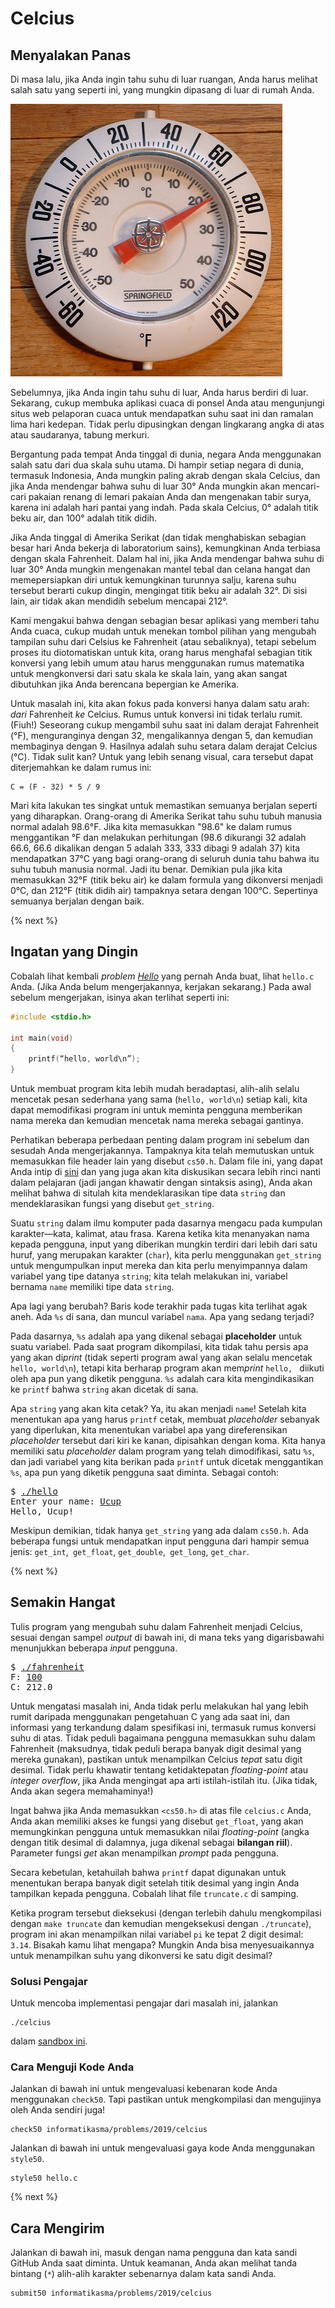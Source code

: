 # Celcius

## Menyalakan Panas

Di masa lalu, jika Anda ingin tahu suhu di luar ruangan, Anda harus melihat salah satu yang seperti ini, yang mungkin dipasang di luar di rumah Anda.

![Thermometer](thermometer.png)

Sebelumnya, jika Anda ingin tahu suhu di luar, Anda harus berdiri di luar. Sekarang, cukup  membuka aplikasi cuaca di ponsel Anda atau mengunjungi situs web pelaporan cuaca untuk mendapatkan suhu saat ini dan ramalan lima hari kedepan. Tidak perlu dipusingkan dengan lingkarang angka di atas atau saudaranya, tabung merkuri.

Bergantung pada tempat Anda tinggal di dunia, negara Anda menggunakan salah satu dari dua skala suhu utama. Di hampir setiap negara di dunia, termasuk Indonesia, Anda mungkin paling akrab dengan skala Celcius, dan jika Anda mendengar bahwa suhu di luar 30&deg; Anda mungkin akan mencari-cari pakaian renang di lemari pakaian Anda dan mengenakan tabir surya, karena ini adalah hari pantai yang indah. Pada skala Celcius, 0&deg; adalah titik beku air, dan 100&deg; adalah titik didih.

Jika Anda tinggal di Amerika Serikat (dan tidak menghabiskan sebagian besar hari Anda bekerja di laboratorium sains), kemungkinan Anda terbiasa dengan skala Fahrenheit. Dalam hal ini, jika Anda mendengar bahwa suhu di luar 30&deg; Anda mungkin mengenakan mantel tebal dan celana hangat dan memepersiapkan diri untuk kemungkinan turunnya salju, karena suhu tersebut berarti cukup dingin, mengingat titik beku air adalah 32&deg;. Di sisi lain, air tidak akan mendidih sebelum mencapai 212&deg;.

Kami mengakui bahwa dengan sebagian besar aplikasi yang memberi tahu Anda cuaca, cukup mudah untuk menekan tombol pilihan yang mengubah tampilan suhu dari Celsius ke Fahrenheit (atau sebaliknya), tetapi sebelum proses itu diotomatiskan untuk kita, orang harus menghafal sebagian titik konversi yang lebih umum atau harus menggunakan rumus matematika untuk mengkonversi dari satu skala ke skala lain, yang akan sangat dibutuhkan jika Anda berencana bepergian ke Amerika.

Untuk masalah ini, kita akan fokus pada konversi hanya dalam satu arah: _dari_ Fahrenheit _ke_ Celcius. Rumus untuk konversi ini tidak terlalu rumit. (Fiuh!) Seseorang cukup mengambil suhu saat ini dalam derajat Fahrenheit (&deg;F), menguranginya dengan 32, mengalikannya dengan 5, dan kemudian membaginya dengan 9. Hasilnya adalah suhu setara dalam derajat Celcius (&deg;C). Tidak sulit kan? Untuk yang lebih senang visual, cara tersebut dapat diterjemahkan ke dalam rumus ini:

```
C = (F - 32) * 5 / 9
```

Mari kita lakukan tes singkat untuk memastikan semuanya berjalan seperti yang diharapkan. Orang-orang di Amerika Serikat tahu suhu tubuh manusia normal adalah 98.6&deg;F. Jika kita memasukkan "98.6" ke dalam rumus menggantikan &deg;F dan melakukan perhitungan (98.6 dikurangi 32 adalah 66.6, 66.6 dikalikan dengan 5 adalah 333, 333 dibagi 9 adalah 37) kita mendapatkan 37&deg;C yang bagi orang-orang di seluruh dunia tahu bahwa itu suhu tubuh manusia normal. Jadi itu benar. Demikian pula jika kita memasukkan 32&deg;F (titik beku air) ke dalam formula yang dikonversi menjadi 0&deg;C, dan 212&deg;F (titik didih air) tampaknya setara dengan 100&deg;C. Sepertinya semuanya berjalan dengan baik.

{% next %}

## Ingatan yang Dingin

Cobalah lihat kembali *problem* [*Hello*](https://lab.cs50.io/informatikasma/labs/2019/hello/) yang pernah Anda buat, lihat `hello.c` Anda. (Jika Anda belum mengerjakannya, kerjakan sekarang.) Pada awal sebelum mengerjakan, isinya akan terlihat seperti ini:

```c
#include <stdio.h>

int main(void)
{
    printf(“hello, world\n”);
}
```

Untuk membuat program kita lebih mudah beradaptasi, alih-alih selalu mencetak pesan sederhana yang sama (`hello, world\n`) setiap kali, kita dapat memodifikasi program ini untuk meminta pengguna memberikan nama mereka dan kemudian mencetak nama mereka sebagai gantinya.

Perhatikan beberapa perbedaan penting dalam program ini sebelum dan sesudah Anda mengerjakannya. Tampaknya kita telah memutuskan untuk memasukkan file header lain yang disebut `cs50.h`. Dalam file ini, yang dapat Anda intip di [sini](https://raw.githubusercontent.com/cs50/libcs50/develop/src/cs50.h) dan yang juga akan kita diskusikan secara lebih rinci nanti dalam pelajaran (jadi jangan khawatir dengan sintaksis asing), Anda akan melihat bahwa di situlah kita mendeklarasikan tipe data `string` dan mendeklarasikan fungsi yang disebut `get_string`.

Suatu `string` dalam ilmu komputer pada dasarnya mengacu pada kumpulan karakter&mdash;kata, kalimat, atau frasa. Karena ketika kita menanyakan nama kepada pengguna, input yang diberikan mungkin terdiri dari lebih dari satu huruf, yang merupakan karakter (`char`), kita perlu menggunakan `get_string` untuk mengumpulkan input mereka dan kita perlu menyimpannya dalam variabel yang tipe datanya `string`; kita telah melakukan ini, variabel bernama `name` memiliki tipe data `string`.

Apa lagi yang berubah? Baris kode terakhir pada tugas kita terlihat agak aneh. Ada `%s` di sana, dan muncul variabel `nama`. Apa yang sedang terjadi?

Pada dasarnya, `%s` adalah apa yang dikenal sebagai __placeholder__ untuk suatu variabel. Pada saat program dikompilasi, kita tidak tahu persis apa yang akan di*print* (tidak seperti program awal yang akan selalu mencetak `hello, world\n`), tetapi kita berharap program akan mem*print* `hello, ` diikuti oleh apa pun yang diketik pengguna. `%s` adalah cara kita mengindikasikan ke `printf` bahwa `string` akan dicetak di sana.

Apa `string` yang akan kita cetak? Ya, itu akan menjadi `name`! Setelah kita menentukan apa yang harus `printf` cetak, membuat *placeholder* sebanyak yang diperlukan, kita menentukan variabel apa yang direferensikan *placeholder* tersebut dari kiri ke kanan, dipisahkan dengan koma. Kita hanya memiliki satu *placeholder* dalam program yang telah dimodifikasi, satu `%s`, dan jadi variabel yang kita berikan pada `printf` untuk dicetak menggantikan `%s`, apa pun yang diketik pengguna saat diminta. Sebagai contoh:

<pre>
$ <u>./hello</u>
Enter your name: <u>Ucup</u>
Hello, Ucup!
</pre>

Meskipun demikian, tidak hanya `get_string` yang ada dalam `cs50.h`. Ada beberapa fungsi untuk mendapatkan input pengguna dari hampir semua jenis: `get_int`,` get_float`, `get_double`,` get_long`, `get_char`.

{% next %}

## Semakin Hangat

Tulis program yang mengubah suhu dalam Fahrenheit menjadi Celcius, sesuai dengan sampel *output* di bawah ini, di mana teks yang digarisbawahi menunjukkan beberapa *input* pengguna.

<pre>
$ <u>./fahrenheit</u>
F: <u>100</u>
C: 212.0
</pre>

Untuk mengatasi masalah ini, Anda tidak perlu melakukan hal yang lebih rumit daripada menggunakan pengetahuan C yang ada saat ini, dan informasi yang terkandung dalam spesifikasi ini, termasuk rumus konversi suhu di atas. Tidak peduli bagaimana pengguna memasukkan suhu dalam Fahrenheit (maksudnya, tidak peduli berapa banyak digit desimal yang mereka gunakan), pastikan untuk menampilkan Celcius _tepat_ satu digit desimal. Tidak perlu khawatir tentang ketidaktepatan *floating-point* atau *integer overflow*, jika Anda mengingat apa arti istilah-istilah itu. (Jika tidak, Anda akan segera memahaminya!)

Ingat bahwa jika Anda memasukkan `<cs50.h>` di atas file `celcius.c` Anda, Anda akan memiliki akses ke fungsi yang disebut `get_float`, yang akan memungkinkan pengguna untuk memasukkan nilai *floating-point* (angka dengan titik desimal di dalamnya, juga dikenal sebagai __bilangan riil__). Parameter fungsi *get* akan menampilkan *prompt* pada pengguna.

Secara kebetulan, ketahuilah bahwa `printf` dapat digunakan untuk menentukan berapa banyak digit setelah titik desimal yang ingin Anda tampilkan kepada pengguna. Cobalah lihat file `truncate.c` di samping.

Ketika program tersebut dieksekusi (dengan terlebih dahulu mengkompilasi dengan `make truncate` dan kemudian mengeksekusi dengan `./truncate`), program ini akan menampilkan nilai variabel `pi` ke tepat 2 digit desimal: `3.14`. Bisakah kamu lihat mengapa? Mungkin Anda bisa menyesuaikannya untuk menampilkan suhu yang dikonversi ke satu digit desimal?

### Solusi Pengajar

Untuk mencoba implementasi pengajar dari masalah ini, jalankan

```
./celcius
```

dalam [sandbox ini](http://bit.ly/2OwofH6).

### Cara Menguji Kode Anda

Jalankan di bawah ini untuk mengevaluasi kebenaran kode Anda menggunakan `check50`. Tapi pastikan untuk mengkompilasi dan mengujinya oleh Anda sendiri juga!

```
check50 informatikasma/problems/2019/celcius
```

Jalankan di bawah ini untuk mengevaluasi gaya kode Anda menggunakan `style50`.

```
style50 hello.c
```

{% next %}

## Cara Mengirim

Jalankan di bawah ini, masuk dengan nama pengguna dan kata sandi GitHub Anda saat diminta. Untuk keamanan, Anda akan melihat tanda bintang (`*`) alih-alih karakter sebenarnya dalam kata sandi Anda.

```bash
submit50 informatikasma/problems/2019/celcius
```